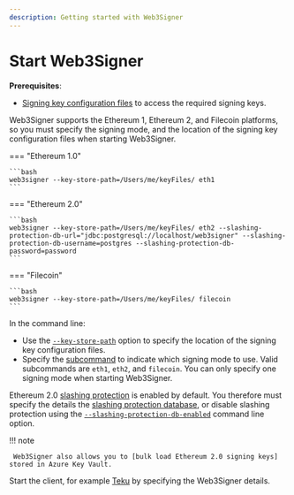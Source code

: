 ```yaml
---
description: Getting started with Web3Signer
---
```


# Start Web3Signer

**Prerequisites**:

* [Signing key configuration files] to access the required signing keys.

Web3Signer supports the Ethereum 1, Ethereum 2, and Filecoin platforms, so you must specify the
signing mode, and the location of the signing key configuration files when starting Web3Signer.

=== "Ethereum 1.0"

    ```bash
    web3signer --key-store-path=/Users/me/keyFiles/ eth1
    ```

=== "Ethereum 2.0"

    ```bash
    web3signer --key-store-path=/Users/me/keyFiles/ eth2 --slashing-protection-db-url="jdbc:postgresql://localhost/web3signer" --slashing-protection-db-username=postgres --slashing-protection-db-password=password
    ```

=== "Filecoin"

    ```bash
    web3signer --key-store-path=/Users/me/keyFiles/ filecoin
    ```

In the command line:

* Use the [`--key-store-path`](../../Reference/CLI/CLI-Syntax.md#key-store-path) option to specify
    the location of the signing key configuration files.
* Specify the [subcommand] to indicate which signing mode to use. Valid subcommands are `eth1`,
    `eth2`, and `filecoin`. You can only specify one signing mode when starting Web3Signer.

Ethereum 2.0 [slashing protection] is enabled by default. You therefore must specify
the details the [slashing protection database], or disable slashing protection using the
[`--slashing-protection-db-enabled`](../../Reference/CLI/CLI-Subcommands.md#slashing-protection-enabled)
command line option.

!!! note

     Web3Signer also allows you to [bulk load Ethereum 2.0 signing keys] stored in Azure Key Vault.

Start the client, for example [Teku] by specifying the Web3Signer details.

<!-- Links -->
[Signing key configuration files]: ../Use-Signing-Keys.md
[Teku]: https://docs.teku.pegasys.tech/en/latest/HowTo/External-Signer/Use-External-Signer/
[subcommand]: ../../Reference/CLI/CLI-Subcommands.md
[bulk load Ethereum 2.0 signing keys]: ../Use-Signing-Keys.md#bulk-loading-ethereum-20-keys
[slashing protection]: ../../Concepts/Slashing-Protection.md
[slashing protection database]: ../../HowTo/Configure-Slashing-Protection.md
